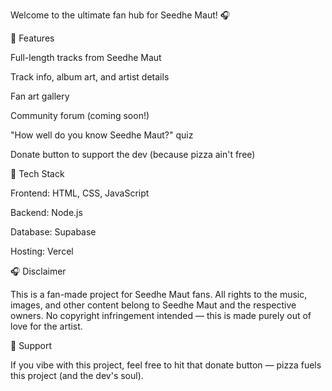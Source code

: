 Welcome to the ultimate fan hub for Seedhe Maut! 🎧

🚀 Features

Full-length tracks from Seedhe Maut

Track info, album art, and artist details

Fan art gallery

Community forum (coming soon!)

"How well do you know Seedhe Maut?" quiz

Donate button to support the dev (because pizza ain't free)

🔧 Tech Stack

Frontend: HTML, CSS, JavaScript

Backend: Node.js

Database: Supabase

Hosting: Vercel


🎧 Disclaimer

This is a fan-made project for Seedhe Maut fans. All rights to the music, images, and other content belong to Seedhe Maut and the respective owners. No copyright infringement intended — this is made purely out of love for the artist.

🍕 Support

If you vibe with this project, feel free to hit that donate button — pizza fuels this project (and the dev's soul).



